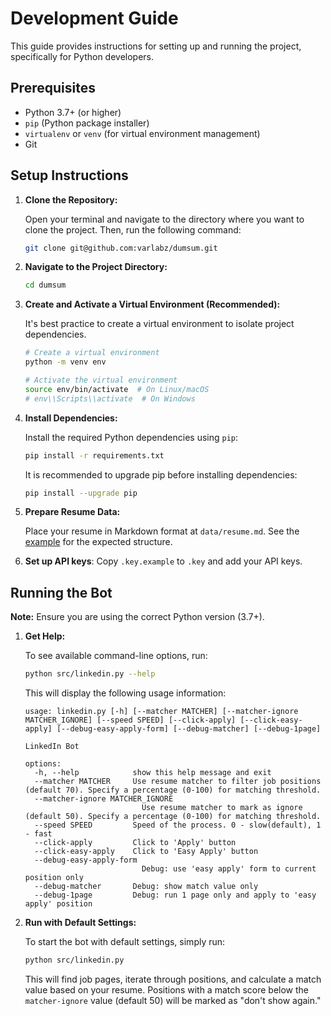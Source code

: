 # Development Guide

This guide provides instructions for setting up and running the project, specifically for Python developers.

## Prerequisites

-   Python 3.7+ (or higher)
-   `pip` (Python package installer)
-   `virtualenv` or `venv` (for virtual environment management)
-   Git

## Setup Instructions

1.  **Clone the Repository:**

    Open your terminal and navigate to the directory where you want to clone the project. Then, run the following command:

    ```bash
    git clone git@github.com:varlabz/dumsum.git
    ```

2.  **Navigate to the Project Directory:**

    ```bash
    cd dumsum
    ```

3.  **Create and Activate a Virtual Environment (Recommended):**

    It's best practice to create a virtual environment to isolate project dependencies.

    ```bash
    # Create a virtual environment
    python -m venv env

    # Activate the virtual environment
    source env/bin/activate  # On Linux/macOS
    # env\\Scripts\\activate  # On Windows
    ```

4.  **Install Dependencies:**

    Install the required Python dependencies using `pip`:

    ```bash
    pip install -r requirements.txt
    ```
    It is recommended to upgrade pip before installing dependencies:
    ```bash
    pip install --upgrade pip
    ```

5.  **Prepare Resume Data:**

    Place your resume in Markdown format at `data/resume.md`. See the [example](https://chatgpt.com/canvas/shared/67d9bb9721288191a9daa49eea914666) for the expected structure.

6. **Set up API keys**:
   Copy `.key.example` to `.key` and add your API keys.

## Running the Bot

**Note:** Ensure you are using the correct Python version (3.7+).

1.  **Get Help:**

    To see available command-line options, run:

    ```bash
    python src/linkedin.py --help
    ```

    This will display the following usage information:

    ```
    usage: linkedin.py [-h] [--matcher MATCHER] [--matcher-ignore MATCHER_IGNORE] [--speed SPEED] [--click-apply] [--click-easy-apply] [--debug-easy-apply-form] [--debug-matcher] [--debug-1page]

    LinkedIn Bot

    options:
      -h, --help            show this help message and exit
      --matcher MATCHER     Use resume matcher to filter job positions (default 70). Specify a percentage (0-100) for matching threshold.
      --matcher-ignore MATCHER_IGNORE
                              Use resume matcher to mark as ignore (default 50). Specify a percentage (0-100) for matching threshold.
      --speed SPEED         Speed of the process. 0 - slow(default), 1 - fast
      --click-apply         Click to 'Apply' button
      --click-easy-apply    Click to 'Easy Apply' button
      --debug-easy-apply-form
                              Debug: use 'easy apply' form to current position only
      --debug-matcher       Debug: show match value only
      --debug-1page         Debug: run 1 page only and apply to 'easy apply' position
    ```

2.  **Run with Default Settings:**

    To start the bot with default settings, simply run:

    ```bash
    python src/linkedin.py
    ```

    This will find job pages, iterate through positions, and calculate a match value based on your resume. Positions with a match score below the `matcher-ignore` value (default 50) will be marked as "don't show again."